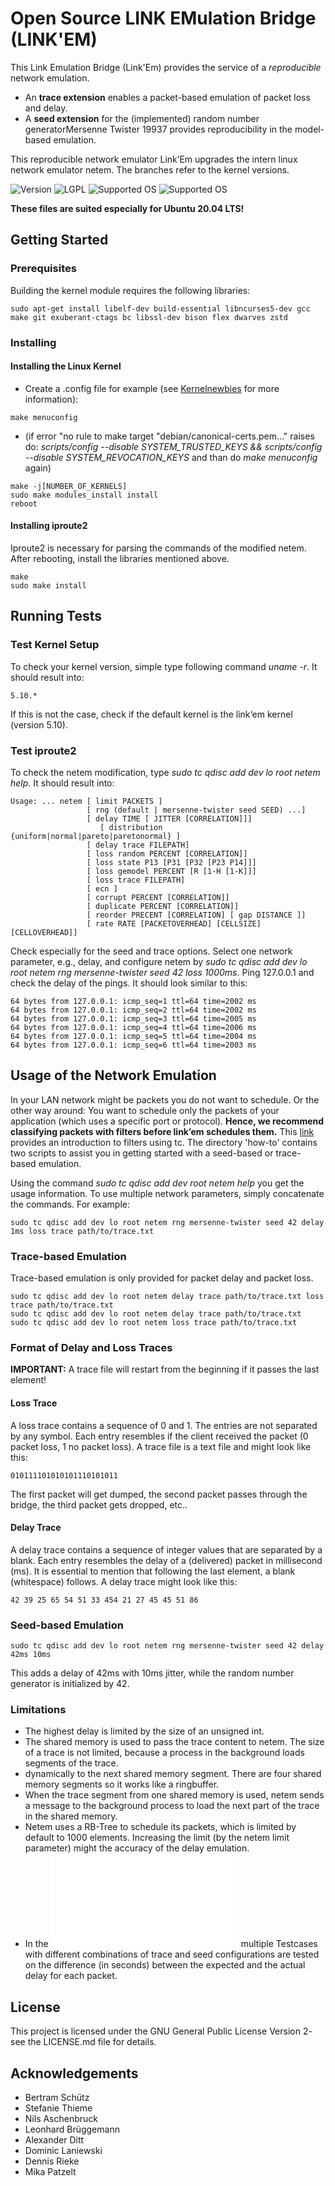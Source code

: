 # Open Source LINK EMulation Bridge (LINK'EM)
This Link Emulation Bridge (Link'Em) provides the service of a *reproducible* network emulation. 

* An **trace extension** enables a packet-based emulation of packet loss and delay. 
* A **seed extension** for the (implemented) random number generatorMersenne Twister 19937 provides reproducibility in the model-based emulation. 

This reproducible network emulator Link’Em upgrades the intern linux network emulator netem. The branches refer to the kernel versions.

![Version][version-badge]
![LGPL][license-badge]
![Supported OS][os-badge]
![Supported OS][os-badge2]

[license-badge]: https://badgen.net/badge/license/LGPL%20v2.0%20or%20later
[os-badge]: https://badgen.net/badge/OS/Ubuntu%2020.04/green
[os-badge2]: https://badgen.net/badge/OS/Ubuntu%2022.04/green
[version-badge]: https://badgen.net/badge/version/2.0/blue

**These files are suited especially for Ubuntu 20.04 LTS!**

## Getting Started

### Prerequisites
Building the kernel module requires the following libraries:
``` 
sudo apt-get install libelf-dev build-essential libncurses5-dev gcc make git exuberant-ctags bc libssl-dev bison flex dwarves zstd
``` 

### Installing 

#### Installing the Linux Kernel

* Create a .config file for example (see [Kernelnewbies](https://kernelnewbies.org/) for more information):
```
make menuconfig
```
* (if error "no rule to make target "debian/canonical-certs.pem..." raises do:
*scripts/config --disable SYSTEM_TRUSTED_KEYS && scripts/config --disable SYSTEM_REVOCATION_KEYS* and than do *make menuconfig* again)
```
make -j[NUMBER_OF_KERNELS]
sudo make modules_install install
reboot
```

#### Installing iproute2
Iproute2 is necessary for parsing the commands of the modified netem. 
After rebooting, install the libraries mentioned above.
```
make
sudo make install
```


## Running Tests
### Test Kernel Setup
To check your kernel version, simple type following command *uname -r*. It should result into:
```
5.10.*
```
If this is not the case, check if the default kernel is the link‘em kernel (version 5.10).

### Test iproute2
To check the netem modification, type *sudo tc qdisc add dev lo root netem help*. It should result into:
```
Usage: ... netem [ limit PACKETS ]
                 [ rng (default | mersenne-twister seed SEED) ...]
                 [ delay TIME [ JITTER [CORRELATION]]]
                 	[ distribution {uniform|normal|pareto|paretonormal} ]
                 [ delay trace FILEPATH]
                 [ loss random PERCENT [CORRELATION]]
                 [ loss state P13 [P31 [P32 [P23 P14]]]
                 [ loss gemodel PERCENT [R [1-H [1-K]]]
                 [ loss trace FILEPATH]
                 [ ecn ]
                 [ corrupt PERCENT [CORRELATION]]
                 [ duplicate PERCENT [CORRELATION]]
                 [ reorder PRECENT [CORRELATION] [ gap DISTANCE ]]
                 [ rate RATE [PACKETOVERHEAD] [CELLSIZE] [CELLOVERHEAD]]
```

Check especially for the seed and trace options. Select one network parameter, e.g., delay, and configure netem by *sudo tc qdisc add dev lo root netem rng mersenne-twister seed 42 loss 1000ms*.
Ping 127.0.0.1 and check the delay of the pings. It should look similar to this:
```
64 bytes from 127.0.0.1: icmp_seq=1 ttl=64 time=2002 ms
64 bytes from 127.0.0.1: icmp_seq=2 ttl=64 time=2002 ms
64 bytes from 127.0.0.1: icmp_seq=3 ttl=64 time=2005 ms
64 bytes from 127.0.0.1: icmp_seq=4 ttl=64 time=2006 ms
64 bytes from 127.0.0.1: icmp_seq=5 ttl=64 time=2004 ms
64 bytes from 127.0.0.1: icmp_seq=6 ttl=64 time=2003 ms
```

## Usage of the Network Emulation
In your LAN network might be packets you do not want to schedule. Or the other way around: You want to schedule only the packets of your 
application (which uses a specific port or protocol). **Hence, we recommend classifying packets with filters before link’em schedules them.** This [link](https://www.tldp.org/HOWTO/Adv-Routing-HOWTO/lartc.qdisc.filters.html) 
provides an introduction to filters using tc. The directory 'how-to' contains two scripts to assist you in getting started with a seed-based or trace-based emulation.

Using the command *sudo tc qdisc add dev root netem help* you get the usage information. To use multiple network parameters, simply concatenate the commands. For example:
```
sudo tc qdisc add dev lo root netem rng mersenne-twister seed 42 delay 1ms loss trace path/to/trace.txt
```

### Trace-based Emulation
Trace-based emulation is only provided for packet delay and packet loss.
```
sudo tc qdisc add dev lo root netem delay trace path/to/trace.txt loss trace path/to/trace.txt
sudo tc qdisc add dev lo root netem delay trace path/to/trace.txt
sudo tc qdisc add dev lo root netem loss trace path/to/trace.txt
```

### Format of Delay and Loss Traces
**IMPORTANT:** A trace file will restart from the beginning if it passes the last element!

#### Loss Trace
A loss trace contains a sequence of 0 and 1. The entries are not separated by any symbol. Each entry resembles if the client received the packet  (0 packet loss,
1 no packet loss). A trace file is a text file and might look like this:
```
010111101010101110101011
```
The first packet will get dumped, the second packet passes through the bridge, the third packet gets dropped, etc..

#### Delay Trace
A delay trace contains a sequence of integer values that are separated by a blank. Each entry resembles the delay of a (delivered) packet in millisecond (ms). It is essential to mention that following the last element, a blank (whitespace) follows. A delay trace might look like this:
```
42 39 25 65 54 51 33 454 21 27 45 45 51 86 
```

### Seed-based Emulation
```
sudo tc qdisc add dev lo root netem rng mersenne-twister seed 42 delay 42ms 10ms
```
This adds a delay of 42ms with 10ms jitter, while the random number generator is initialized by 42.

### Limitations 
* The highest delay is limited by the size of an unsigned int.
* The shared memory is used to pass the trace content to netem. The size of a trace is not limited, because a process in the background loads segments of the trace.
* dynamically to the next shared memory segment. There are four shared memory segments so it works like a ringbuffer. 
* When the trace segment from one shared memory is used, netem sends a message to the background process to load the next part of the trace in the shared memory.
* Netem uses a RB-Tree to schedule its packets, which is limited by default to 1000 elements. Increasing the limit (by the netem limit parameter) might the accuracy of the delay emulation.
* In the ![boxplot](docs/plot.pdf) multiple Testcases with different combinations of trace and seed configurations are tested on the difference (in seconds) between the expected and the actual delay for each packet. 

## License
This project is licensed under the GNU General Public License Version 2- see the LICENSE.md file for details.

## Acknowledgements
* Bertram Schütz
* Stefanie Thieme
* Nils Aschenbruck
* Leonhard Brüggemann
* Alexander Ditt
* Dominic Laniewski
* Dennis Rieke
* Mika Patzelt

